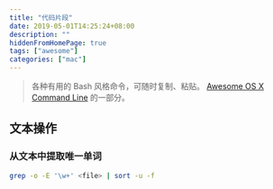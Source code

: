 ```yaml
---
title: "代码片段"
date: 2019-05-01T14:25:24+08:00
description: ""
hiddenFromHomePage: true
tags: ["awesome"]
categories: ["mac"]
---
```


> 各种有用的 Bash 风格命令，可随时复制、粘贴。
> [Awesome OS X Command Line](https://github.com/nusr/awesome-macos-command-line-zh) 的一部分。

<!--more-->

## 文本操作

### 从文本中提取唯一单词

```bash
grep -o -E '\w+' <file> | sort -u -f
```
